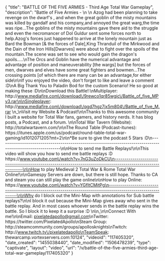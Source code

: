 {
    "title": "BATTLE OF THE FIVE ARMIES - Third Age Total War Gameplay",
    "description": "Battle of Five Armies -  \n                     \n     Azog had been planning to take revenge on the dwarf's , and when the great goblin of the misty mountains was killed by gandalf and his company,and annoyed the great warg,the time was ripe...The goblins of the misty mountains gave there aid to the struggle and even the necromancer of Dol Guldur sent some forces north to help.Azog's forces just happened to arrive at the lonely mountain just as Bard the Bowman [& the forces of Dale],King Thranduil of the Mirkwood and the Dain of the Iron Hills[Dwarves] were about to fight over the spoils of the mountain.The scene was set to see who would gain the dragon's spoils.....\nThe Orcs and Goblin have the numerical advantage and advantage of position and maneuverability [the wargs] but the forces of men, dwarves and elves have some great fighters and bowmen...The crossing points [of which there are many can be an advantage,for either side\n\nIf you enjoyed the video, don't forget to like and leave a comment :D\nA Big Thank You to Paladin Bod for the custom Scenario!  He so good at making these :D\n\nDownload this Battle!:\nMultiplayer: http:\/\/www.mediafire.com\/download\/9rewco1qr85wgic\/Battle_of_five_MPv3.rar\n\nSingleplayer: http:\/\/www.mediafire.com\/download\/qgd7hgz7jx5m804\/Battle_of_five_M.rar  \n_\nVisit my Website & Podcast!\n\nThanks to this awesome community I built a website for Total War fans, gamers, and history nerds.  It has blog posts, a Podcast, and a forum.  \n\nTotal War Tavern (Website): http:\/\/totalwartavern.com\/\n\nThe Round Table (Podcast-itunes): https:\/\/itunes.apple.com\/us\/podcast\/round-table-total-war-gaming\/id1012071205?mt=2\n\n*Be sure to give the podcast 5 Stars :D\n-------------------------------------------------------------------------------------------------------------\n\nHow to send me Battle Replays!\n\nThis video will show you how to send me battle replays :D https:\/\/www.youtube.com\/watch?v=7nG3uZoDkCU\n-------------------------------------------------------------------------------------------------------------\n\nHow to play Medieval 2 Total War & Rome Total War Online!\n\nGamespy Servers are down, but there is still hope.  Thanks to CA and steam you can still play the game online\n\nHow to play Online: https:\/\/www.youtube.com\/watch?v=YGfItCMitPg\n-------------------------------------------------------------------------------------------------------------\n\nWhy do I block out the Mini-Map with annotations for Sub battle replays?\n\nI block it out because the Mini-Map gives away who sent in the battle replay.  And in most cases whoever sends in the battle replay wins the battle.  So I block it to keep it a surprise :D  \n\n_\n\nConnect With me!\n\nEmail: pixelatedapollo@gmail.com\nTwitter: https:\/\/twitter.com\/PixelatedApollo\nSteam Group:  http:\/\/steamcommunity.com\/groups\/apollosknights\nTwitch: http:\/\/www.twitch.tv\/pixelatedapollo\nTeamSpeak: thewarcamp.vortexservers.com:10124",
    "videoid": "117405320",
    "date_created": "1455038440",
    "date_modified": "1506478239",
    "type": "captivate",
    "layout": "video",
    "url": "\/v\/battle-of-the-five-armies-third-age-total-war-gameplay\/117405320"
}